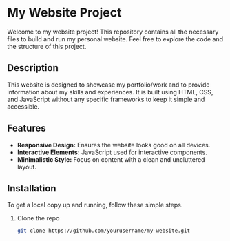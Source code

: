 # My Website Project

Welcome to my website project! This repository contains all the necessary files to build and run my personal website. Feel free to explore the code and the structure of this project.

## Description

This website is designed to showcase my portfolio/work and to provide information about my skills and experiences. It is built using HTML, CSS, and JavaScript without any specific frameworks to keep it simple and accessible.

## Features

- **Responsive Design:** Ensures the website looks good on all devices.
- **Interactive Elements:** JavaScript used for interactive components.
- **Minimalistic Style:** Focus on content with a clean and uncluttered layout.

## Installation

To get a local copy up and running, follow these simple steps.

1. Clone the repo
   ```sh
   git clone https://github.com/yourusername/my-website.git
